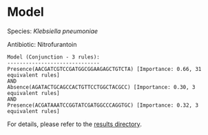 
# Model

Species: *Klebsiella pneumoniae*

Antibiotic: Nitrofurantoin

```
Model (Conjunction - 3 rules):
------------------------------
Presence(AACGATCGTCCGATGGCGGAAGAGCTGTCTA) [Importance: 0.66, 31 equivalent rules]
AND
Absence(AGATACTGCAGCCACTGTTCCTGGCTACGCC) [Importance: 0.30, 3 equivalent rules]
AND
Presence(ACGATAAATCCGGTATCGATGGCCCAGGTGC) [Importance: 0.32, 3 equivalent rules]

```

For details, please refer to the [results directory](../../../../../results/scm_b/klebsiella%20pneumoniae/nitrofurantoin/repeat_10/).

